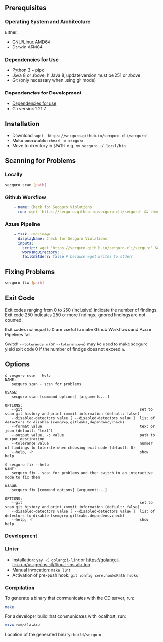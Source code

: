 ## Prerequisites
### Operating System and Architecture
Either:
- GNU/Linux AMD64
- Darwin ARM64

### Dependencies for Use
- Python 3 + pipx
- Java 8 or above; If Java 8, update version must be 251 or above
- Git (only necessary when using git mode)

### Dependencies for Development
- [Dependencies for use](#dependencies-for-use)
- Go version 1.21.7

## Installation
- Download: `wget 'https://secguro.github.io/secguro-cli/secguro'`
- Make executable: `chmod +x secguro`
- Move to directory in `$PATH`; e.g. `mv secguro ~/.local/bin`

## Scanning for Problems
### Locally
```bash
secguro scan [path]
```

### Github Workflow
```yaml
    - name: Check for Secguro Violations
      run: wget 'https://secguro.github.io/secguro-cli/secguro' && chmod +x secguro &&  ./secguro scan
```

### Azure Pipeline
```yaml
    - task: CmdLine@2
      displayName: Check for Secguro Violations
      inputs:
        script: wget 'https://secguro.github.io/secguro-cli/secguro' && chmod +x secguro &&  ./secguro scan
        workingDirectory: .
        failOnStderr: false # because wget writes to stderr
```

## Fixing Problems
```bash
secguro fix [path]
```

## Exit Code
Exit codes ranging from 0 to 250 (inclusive) indicate the number of findings. Exit code 250 indicates 250 or more findings. Ignored findings are not counted.

Exit codes not equal to 0 are useful to make Github Workflows and Azure Pipelines fail.

Switch `--tolerance n` (or `--tolerance=n`) may be used to make secguro yield exit code 0 if the number of findigs does not exceed `n`.

## Options
```
$ secguro scan --help
NAME:
   secguro scan - scan for problems

USAGE:
   secguro scan [command options] [arguments...]

OPTIONS:
   --git                                                      set to scan git history and print commit information (default: false)
   --disabled-detectors value [ --disabled-detectors value ]  list of detectors to disable (semgrep,gitleaks,dependencycheck)
   --format value                                             text or json (default: "text")
   --output value, -o value                                   path to output destination
   --tolerance value                                          number of findings to tolerate when choosing exit code (default: 0)
   --help, -h                                                 show help
```

```
$ secguro fix --help
NAME:
   secguro fix - scan for problems and then switch to an interactive mode to fix them

USAGE:
   secguro fix [command options] [arguments...]

OPTIONS:
   --git                                                      set to scan git history and print commit information (default: false)
   --disabled-detectors value [ --disabled-detectors value ]  list of detectors to disable (semgrep,gitleaks,dependencycheck)
   --help, -h                                                 show help
```

### Development
### Linter
- Installation: `yay -S golangci-lint` or https://golangci-lint.run/usage/install/#local-installation
- Manual invocation: `make lint`
- Activation of pre-push hook: `git config core.hooksPath hooks`

### Compilation
To generate a binary that communicates with the CD server, run:
```bash
make
```

For a developer build that communicates with localhost, run:
```bash
make compile-dev
```

Location of the generated binary: `build/secguro`
